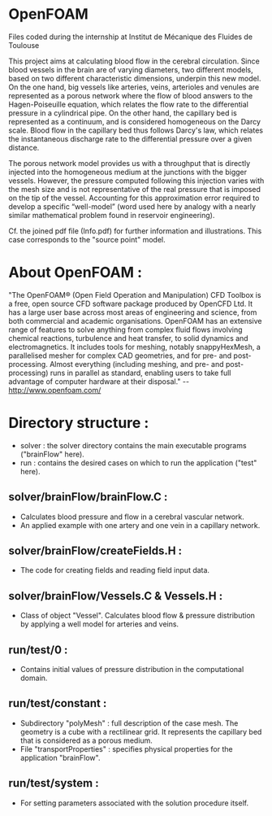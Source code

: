 OpenFOAM
========

Files coded during the internship at Institut de Mécanique des Fluides de Toulouse

This project aims at calculating blood flow in the cerebral circulation. Since blood vessels in the brain are of varying diameters, two different models, based on two different characteristic dimensions, underpin this new model. On the one hand, big vessels like arteries, veins, arterioles and venules are represented as a porous network where the flow of blood answers to the Hagen-Poiseuille equation, which relates the flow rate to the differential pressure in a cylindrical pipe. On the other hand, the capillary bed is represented as a continuum, and is considered homogeneous on the Darcy scale. Blood flow in the capillary bed thus follows Darcy's law, which relates the instantaneous discharge rate to the differential pressure over a given distance.

The porous network model provides us with a throughput that is directly injected into the homogeneous medium at the junctions with the bigger vessels. However, the pressure computed following this injection varies with the mesh size and is not representative of the real pressure that is imposed on the tip of the vessel. Accounting for this approximation error required to develop a specific “well-model” (word used here by analogy with a nearly similar mathematical problem found in reservoir engineering).

Cf. the joined pdf file (Info.pdf) for further information and illustrations. This case corresponds to the "source point" model.


About OpenFOAM :
===============

"The OpenFOAM®  (Open Field Operation and Manipulation) CFD Toolbox is a free, open source CFD software package produced by OpenCFD Ltd. It has a large user base across most areas of engineering and science, from both commercial and academic organisations. OpenFOAM has an extensive range of features to solve anything from complex fluid flows involving chemical reactions, turbulence and heat transfer, to solid dynamics and electromagnetics. It includes tools for meshing, notably snappyHexMesh, a parallelised mesher for complex CAD geometries, and for pre- and post-processing. Almost everything (including meshing, and pre- and post-processing) runs in parallel as standard, enabling users to take full advantage of computer hardware at their disposal." -- http://www.openfoam.com/


Directory structure :
===================

- solver : the solver directory contains the main executable programs ("brainFlow" here).
- run : contains the desired cases on which to run the application ("test" here).


solver/brainFlow/brainFlow.C :
----------------------

- Calculates blood pressure and flow in a cerebral vascular network.
- An applied example with one artery and one vein in a capillary network.
          
          
solver/brainFlow/createFields.H :
------------------------
          
- The code for creating fields and reading field input data.
          
          
solver/brainFlow/Vessels.C & Vessels.H :
-------------------------------
          
- Class of object "Vessel". Calculates blood flow & pressure distribution by applying a well model for arteries and veins.
          

run/test/0 :
----------
         
- Contains initial values of pressure distribution in the computational domain.


run/test/constant :
-----------------
         
- Subdirectory "polyMesh" : full description of the case mesh. The geometry is a cube with a rectilinear grid. It represents the capillary bed that is considered as a porous medium.
- File "transportProperties" : specifies physical properties for the application "brainFlow".


run/test/system :
---------------
         
- For setting parameters associated with the solution procedure itself.
